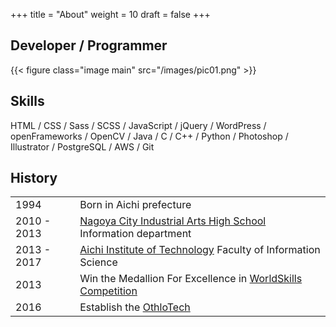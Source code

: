 +++
title = "About"
weight = 10
draft = false
+++

## Developer / Programmer
{{< figure class="image main" src="/images/pic01.png" >}}

## Skills
HTML / CSS / Sass / SCSS / JavaScript / jQuery / WordPress / openFrameworks / OpenCV / Java / C / C++ / Python / Photoshop / Illustrator / PostgreSQL / AWS / Git

## History
|||
|:---|:---|
|1994|Born in Aichi prefecture|
|2010 - 2013|[Nagoya City Industrial Arts High School](http://www.kogei-th.nagoya-c.ed.jp) Information department|
|2013 - 2017|[Aichi Institute of Technology](http://www.ait.ac.jp/) Faculty of Information Science|
|2013|Win the Medallion For Excellence in [WorldSkills Competition](https://www.worldskills.org/what/competitions/wsc2013/)|
|2016|Establish the [OthloTech](http://www.othlo.tech/)|
